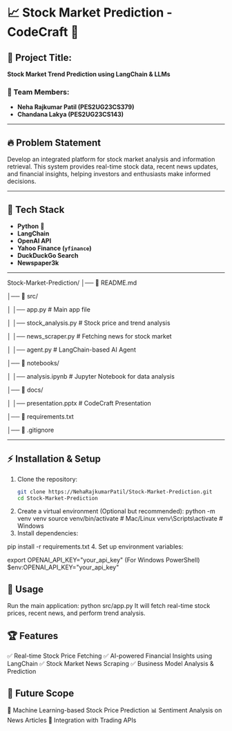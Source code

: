 # 📈 Stock Market Prediction - CodeCraft 🚀

## 📌 Project Title:
**Stock Market Trend Prediction using LangChain & LLMs**

### 👥 Team Members:
- **Neha Rajkumar Patil (PES2UG23CS379)**
- **Chandana Lakya (PES2UG23CS143)**

---

## 🔥 **Problem Statement**
Develop an integrated platform for stock market analysis and information retrieval. This system provides real-time stock data, recent news updates, and financial insights, helping investors and enthusiasts make informed decisions.

---

## 📌 **Tech Stack**
- **Python** 🐍
- **LangChain**
- **OpenAI API**
- **Yahoo Finance (`yfinance`)**
- **DuckDuckGo Search**
- **Newspaper3k**

---

Stock-Market-Prediction/
│── 📜 README.md

│── 📂 src/

│   │── app.py  # Main app file

│   │── stock_analysis.py  # Stock price and trend analysis

│   │── news_scraper.py  # Fetching news for stock market

│   │── agent.py  # LangChain-based AI Agent

│── 📂 notebooks/

│   │── analysis.ipynb  # Jupyter Notebook for data analysis

│── 📂 docs/

│   │── presentation.pptx  # CodeCraft Presentation

│── 📜 requirements.txt

│── 📜 .gitignore

---

## ⚡ **Installation & Setup**
1. Clone the repository:
   ```sh
   git clone https://NehaRajkumarPatil/Stock-Market-Prediction.git
   cd Stock-Market-Prediction

2. Create a virtual environment (Optional but recommended):
python -m venv venv
source venv/bin/activate  # Mac/Linux
venv\Scripts\activate  # Windows
3. Install dependencies:

pip install -r requirements.txt
4. Set up environment variables:

export OPENAI_API_KEY="your_api_key"
(For Windows PowerShell)
$env:OPENAI_API_KEY="your_api_key"

## 🚀 Usage
Run the main application:
python src/app.py
It will fetch real-time stock prices, recent news, and perform trend analysis.

## 🏆 Features
✅ Real-time Stock Price Fetching
✅ AI-powered Financial Insights using LangChain
✅ Stock Market News Scraping
✅ Business Model Analysis & Prediction

## 🎯 Future Scope
🚀 Machine Learning-based Stock Price Prediction
📊 Sentiment Analysis on News Articles
📡 Integration with Trading APIs
